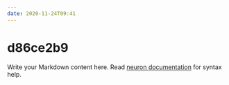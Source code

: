 ```yaml
---
date: 2020-11-24T09:41
---
```


# d86ce2b9

Write your Markdown content here. Read [neuron documentation](https://neuron.zettel.page/2011404.html) for syntax help.

